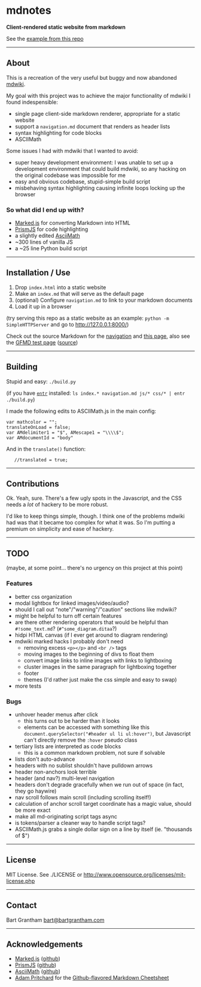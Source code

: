 # mdnotes

**Client-rendered static website from markdown**

See the [example from this repo](https://bartgrantham.github.io/mdnotes/)


- - - -

## About

This is a recreation of the very useful but buggy and now abandoned [mdwiki](https://github.com/Dynalon/mdwiki/).

My goal with this project was to achieve the major functionality of mdwiki I found indespensible:

- single page client-side markdown renderer, appropriate for a static website
- support a `navigation.md` document that renders as header lists
- syntax highlighting for code blocks
- ASCIIMath

Some issues I had with mdwiki that I wanted to avoid:

- super heavy development environment: I was unable to set up a development environment that could build mdwiki, so any hacking on the original codebase was impossible for me
- easy and obvious codebase, stupid-simple build script
- misbehaving syntax highlighting causing infinite loops locking up the browser

### So what did I end up with?

* [Marked.js](https://marked.js.org) for converting Markdown into HTML
* [PrismJS](https://prismjs.com/index.html) for code highlighting
* a slightly edited [AsciiMath](http://asciimath.org/)
* ~300 lines of vanilla JS
* a ~25 line Python build script


- - - -

## Installation / Use

1. Drop `index.html` into a static website
2. Make an `index.md` that will serve as the default page
3. (optional) Configure `navigation.md` to link to your markdown documents
4. Load it up in a browser

(try serving this repo as a static website as an example: `python -m SimpleHTTPServer` and go to http://127.0.0.1:8000/)

Check out the source Markdown for the [navigation](/navigation.md) and [this page](/index.md), also see the [GFMD test page](test/GFMD.md) ([source](/test/GFMD.md))


- - - -

## Building

Stupid and easy: `./build.py`

(if you have [`entr`](http://eradman.com/entrproject/) installed: `ls index.* navigation.md js/* css/* | entr ./build.py`)

I made the following edits to ASCIIMath.js in the main config:

```
var mathcolor = "";
translateOnLoad = false;
var AMdelimiter1 = "$", AMescape1 = "\\\\$";
var AMdocumentId = "body"
```

And in the `translate()` function:
```
   //translated = true;
```


- - - -

## Contributions

Ok.  Yeah, sure.  There's a few ugly spots in the Javascript, and the CSS needs a _lot_ of hackery to be more robust.

I'd like to keep things simple, though.  I think one of the problems mdwiki had was that it became too complex for what it was.  So I'm putting a premium on simplicity and ease of hackery.


- - - -

## TODO

(maybe, at some point... there's no urgency on this project at this point)

### Features

- better css organization
- modal lightbox for linked images/video/audio?
- should I call out "note"/"warning"/"caution" sections like mdwiki?
- might be helpful to turn off certain features
- are there other rendering operators that would be helpful than `#!some_text.md`?  (`#^some_diagram.ditaa`?)
- hidpi HTML canvas (if I ever get around to diagram rendering)
- mdwiki marked hacks I probably don't need
    - removing excess `<p></p>` and `<br />` tags
    - moving images to the beginning of divs to float them
    - convert image links to inline images with links to lightboxing
    - cluster images in the same paragraph for lightboxing together
    - footer
    - themes (I'd rather just make the css simple and easy to swap)
- more tests

### Bugs

- unhover header menus after click
    - this turns out to be harder than it looks
    - elements can be accessed with something like this `document.querySelector("#header ul li ul:hover")`, but Javascript can't directly remove the `:hover` pseudo class
- tertiary lists are interpreted as code blocks
    - this is a common markdown problem, not sure if solvable
- lists don't auto-advance
- headers with no sublist shouldn't have pulldown arrows
- header non-anchors look terrible
- header (and nav?) multi-level navigation
- headers don't degrade gracefully when we run out of space (in fact, they go haywire)
- nav scroll follows main scroll (including scrolling itself!)
- calculation of anchor scroll target coordinate has a magic value, should be more exact
- make all md-originating script tags async
- is tokens/parser a cleaner way to handle script tags?
- ASCIIMath.js grabs a single dollar sign on a line by itself (ie. "thousands of $")


- - - -

## License

MIT License. See ./LICENSE or http://www.opensource.org/licenses/mit-license.php


- - - -

## Contact

Bart Grantham <bart@bartgrantham.com>

- - - -

## Acknowledgements

* [Marked.js](https://marked.js.org) ([github](https://github.com/markedjs/marked))
* [PrismJS](https://prismjs.com/index.html) ([github](https://github.com/PrismJS/prism/))
* [AsciiMath](http://asciimath.org/) ([github](https://github.com/asciimath/asciimathml))
* [Adam Pritchard](https://github.com/adam-p) for the [Github-flavored Markdown Cheetsheet](https://github.com/adam-p/markdown-here/wiki/Markdown-Cheatsheet)

